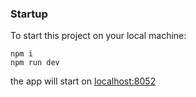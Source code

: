 ### Startup

To start this project on your local machine:

```
npm i
npm run dev
```

the app will start on [localhost:8052](http://localhost:8052)
